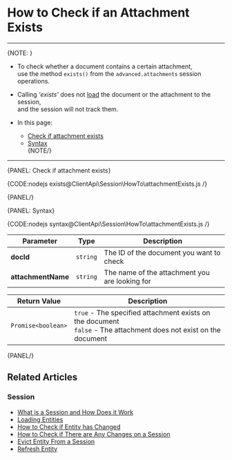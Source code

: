 # How to Check if an Attachment Exists

---

{NOTE: }

* To check whether a document contains a certain attachment,  
  use the method `exists()` from the `advanced.attachments` session operations.

* Calling _'exists'_ does not [load](../../../client-api/session/loading-entities) the document or the attachment to the session,  
  and the session will not track them.

* In this page:  
  * [Check if attachment exists](../../../client-api/session/how-to/check-if-attachment-exists#check-if-attachment-exists)  
  * [Syntax](../../../client-api/session/how-to/check-if-attachment-exists#syntax)  
{NOTE/}

---

{PANEL: Check if attachment exists}

{CODE:nodejs exists@ClientApi\Session\HowTo\attachmentExists.js /}

{PANEL/}

{PANEL: Syntax}

{CODE:nodejs syntax@ClientApi\Session\HowTo\attachmentExists.js /}

| Parameter | Type | Description |
| - | - | - |
| **docId** | `string` | The ID of the document you want to check |
| **attachmentName** | `string` | The name of the attachment you are looking for |

| Return Value | Description |
| - | - |
| `Promise<boolean>` | `true` - The specified attachment exists on the document<br>`false` - The attachment does not exist on the document |

{PANEL/}

## Related Articles

### Session

- [What is a Session and How Does it Work](../../../client-api/session/what-is-a-session-and-how-does-it-work)
- [Loading Entities](../../../client-api/session/loading-entities)
- [How to Check if Entity has Changed](../../../client-api/session/how-to/check-if-entity-has-changed)
- [How to Check if There are Any Changes on a Session](../../../client-api/session/how-to/check-if-there-are-any-changes-on-a-session)
- [Evict Entity From a Session](../../../client-api/session/how-to/evict-entity-from-a-session)
- [Refresh Entity](../../../client-api/session/how-to/refresh-entity)
